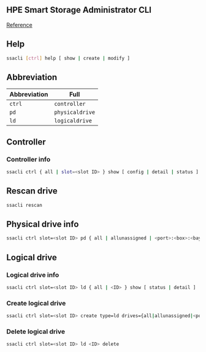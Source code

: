 ## HPE Smart Storage Administrator CLI

[Reference](https://wiki.phoenixlzx.com/page/ssacli/)

## Help
```bash
ssacli [ctrl] help [ show | create | modify ]
```

## Abbreviation
| Abbreviation | Full |
| - | - |
| `ctrl` | `controller` |
| `pd` | `physicaldrive` |
| `ld` | `logicaldrive` |

## Controller

### Controller info
```bash
ssacli ctrl { all | slot=<slot ID> } show [ config | detail | status ]
```

## Rescan drive
```bash
ssacli rescan
```

## Physical drive info
```bash
ssacli ctrl slot=<slot ID> pd { all | allunassigned | <port>:<box>:<bay> } show [ status | detail ]
```

## Logical drive

### Logical drive info
```bash
ssacli ctrl slot=<slot ID> ld { all | <ID> } show [ status | detail ]
```

### Create logical drive
```bash
ssacli ctrl slot=<slot ID> create type=ld drives={all|allunassigned|<port>:<box>:<bay>,<port>:<box>:<bay>,...} [raid={0|1|1+0|5|50|6|60}] [size={<MB>|min|max|maxmbr}]
```

### Delete logical drive
```bash
ssacli ctrl slot=<slot ID> ld <ID> delete
```
